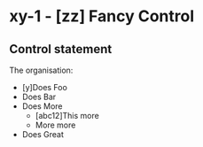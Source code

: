 # xy-1 - \[zz\]  Fancy Control

## Control statement
The organisation:
- \[y\]Does Foo
- Does Bar
- Does More
  - \[abc12\]This more
  - More more
- Does Great

